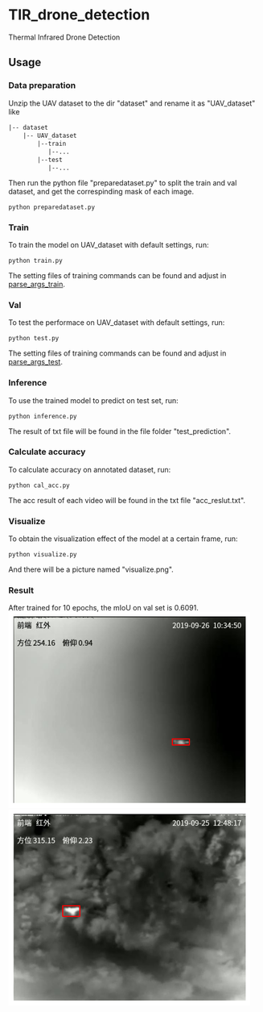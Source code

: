 # TIR_drone_detection
Thermal Infrared Drone Detection

## Usage
### Data preparation
Unzip the UAV dataset to the dir "dataset" and rename it as "UAV_dataset" like
```
|-- dataset
    |-- UAV_dataset
        |--train
           |--...
        |--test
           |--...
```
Then run the python file "preparedataset.py" to split the train and val dataset, and get the correspinding mask of each image.
```
python preparedataset.py
```

### Train
To train the model on UAV_dataset with default settings, run:
```
python train.py
```
The setting files of training commands can be found and adjust in [parse_args_train](./model/parse_args_train.py).

### Val
To test the performace on UAV_dataset with default settings, run:
```
python test.py
```
The setting files of training commands can be found and adjust in [parse_args_test](./model/parse_args_test.py).

### Inference
To use the trained model to predict on test set, run:
```
python inference.py
```
The result of txt file will be found in the file folder "test_prediction".

### Calculate accuracy
To calculate accuracy on annotated dataset, run:
```
python cal_acc.py
```
The acc result of each video will be found in the txt file "acc_reslut.txt".

### Visualize
To obtain the visualization effect of the model at a certain frame, run:
```
python visualize.py
```
And there will be a picture named "visualize.png".

### Result
After trained for 10 epochs, the mIoU on val set is 0.6091.
![](visualize.png)
![](visualize1.png)
